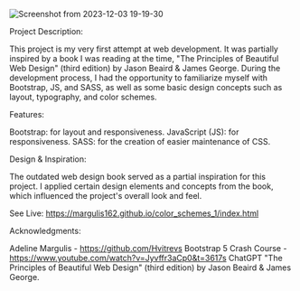 
![Screenshot from 2023-12-03 19-19-30](https://github.com/Margulis162/color_schemes_1/assets/134349936/3cd14909-9f2b-41a9-a9cd-f1a68c99a8ba)

Project Description:

This project is my very first attempt at web development. It was partially inspired by a book I was reading at the time, "The Principles of Beautiful Web Design" (third edition) by Jason Beaird & James George. During the development process, I had the opportunity to familiarize myself with Bootstrap, JS, and SASS, as well as some basic design concepts such as layout, typography, and color schemes.

Features:

Bootstrap: for layout and responsiveness.
    JavaScript (JS): for responsiveness.
    SASS: for the creation of easier maintenance of CSS.


Design & Inspiration:

The outdated web design book served as a partial inspiration for this project. I applied certain design elements and concepts from the book, which influenced the project's overall look and feel.

See Live: https://margulis162.github.io/color_schemes_1/index.html

Acknowledgments:

   Adeline Margulis - https://github.com/Hvitrevs
    Bootstrap 5 Crash Course - https://www.youtube.com/watch?v=Jyvffr3aCp0&t=3617s
    ChatGPT
    "The Principles of Beautiful Web Design" (third edition) by Jason Beaird & James George.

